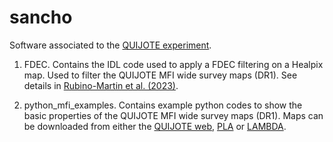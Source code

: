 # sancho
Software associated to the [QUIJOTE experiment](https://research.iac.es/proyecto/quijote/). 

1) FDEC. Contains the IDL code used to apply a FDEC filtering on a Healpix map. Used to filter the QUIJOTE MFI wide survey maps (DR1).
See details in [Rubino-Martin et al. (2023)](https://ui.adsabs.harvard.edu/abs/2023MNRAS.519.3383R/abstract). 

2) python_mfi_examples. Contains example python codes to show the basic properties of the QUIJOTE MFI wide survey maps (DR1). Maps can be downloaded from either the [QUIJOTE web](https://research.iac.es/proyecto/quijote/), [PLA](http://pla.esac.esa.int/pla/#maps) or [LAMBDA](https://lambda.gsfc.nasa.gov/product/quijote/). 


